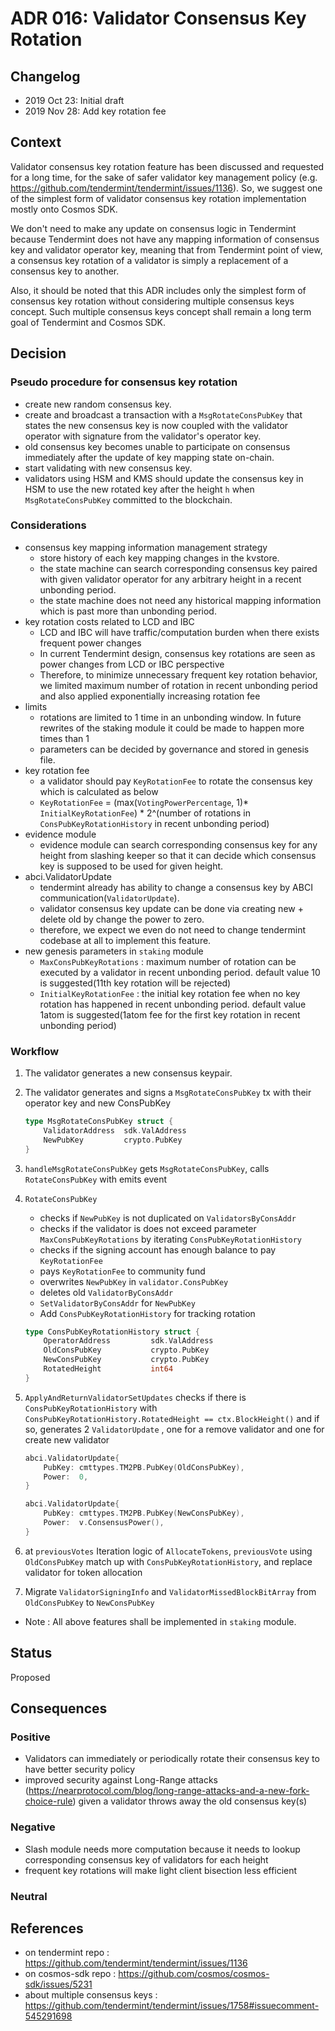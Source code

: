 # ADR 016: Validator Consensus Key Rotation

## Changelog

* 2019 Oct 23: Initial draft
* 2019 Nov 28: Add key rotation fee

## Context

Validator consensus key rotation feature has been discussed and requested for a long time, for the sake of safer validator key management policy (e.g. https://github.com/tendermint/tendermint/issues/1136). So, we suggest one of the simplest form of validator consensus key rotation implementation mostly onto Cosmos SDK.

We don't need to make any update on consensus logic in Tendermint because Tendermint does not have any mapping information of consensus key and validator operator key, meaning that from Tendermint point of view, a consensus key rotation of a validator is simply a replacement of a consensus key to another.

Also, it should be noted that this ADR includes only the simplest form of consensus key rotation without considering multiple consensus keys concept. Such multiple consensus keys concept shall remain a long term goal of Tendermint and Cosmos SDK.

## Decision

### Pseudo procedure for consensus key rotation

* create new random consensus key.
* create and broadcast a transaction with a `MsgRotateConsPubKey` that states the new consensus key is now coupled with the validator operator with signature from the validator's operator key.
* old consensus key becomes unable to participate on consensus immediately after the update of key mapping state on-chain.
* start validating with new consensus key.
* validators using HSM and KMS should update the consensus key in HSM to use the new rotated key after the height `h` when `MsgRotateConsPubKey` committed to the blockchain.

### Considerations

* consensus key mapping information management strategy
    * store history of each key mapping changes in the kvstore.
    * the state machine can search corresponding consensus key paired with given validator operator for any arbitrary height in a recent unbonding period.
    * the state machine does not need any historical mapping information which is past more than unbonding period.
* key rotation costs related to LCD and IBC
    * LCD and IBC will have traffic/computation burden when there exists frequent power changes
    * In current Tendermint design, consensus key rotations are seen as power changes from LCD or IBC perspective
    * Therefore, to minimize unnecessary frequent key rotation behavior, we limited maximum number of rotation in recent unbonding period and also applied exponentially increasing rotation fee
* limits
    * rotations are limited to 1 time in an unbonding window. In future rewrites of the staking module it could be made to happen more times than 1
    * parameters can be decided by governance and stored in genesis file.
* key rotation fee
    * a validator should pay `KeyRotationFee` to rotate the consensus key which is calculated as below
    * `KeyRotationFee` = (max(`VotingPowerPercentage`, 1)* `InitialKeyRotationFee`) * 2^(number of rotations in `ConsPubKeyRotationHistory` in recent unbonding period)
* evidence module
    * evidence module can search corresponding consensus key for any height from slashing keeper so that it can decide which consensus key is supposed to be used for given height.
* abci.ValidatorUpdate
    * tendermint already has ability to change a consensus key by ABCI communication(`ValidatorUpdate`).
    * validator consensus key update can be done via creating new + delete old by change the power to zero.
    * therefore, we expect we even do not need to change tendermint codebase at all to implement this feature.
* new genesis parameters in `staking` module
    * `MaxConsPubKeyRotations` : maximum number of rotation can be executed by a validator in recent unbonding period. default value 10 is suggested(11th key rotation will be rejected)
    * `InitialKeyRotationFee` : the initial key rotation fee when no key rotation has happened in recent unbonding period. default value 1atom is suggested(1atom fee for the first key rotation in recent unbonding period)

### Workflow

1. The validator generates a new consensus keypair.
2. The validator generates and signs a `MsgRotateConsPubKey` tx with their operator key and new ConsPubKey

    ```go
    type MsgRotateConsPubKey struct {
        ValidatorAddress  sdk.ValAddress
        NewPubKey         crypto.PubKey
    }
    ```

3. `handleMsgRotateConsPubKey` gets `MsgRotateConsPubKey`, calls `RotateConsPubKey` with emits event
4. `RotateConsPubKey`
    * checks if `NewPubKey` is not duplicated on `ValidatorsByConsAddr`
    * checks if the validator is does not exceed parameter `MaxConsPubKeyRotations` by iterating `ConsPubKeyRotationHistory`
    * checks if the signing account has enough balance to pay `KeyRotationFee`
    * pays `KeyRotationFee` to community fund
    * overwrites `NewPubKey` in `validator.ConsPubKey`
    * deletes old `ValidatorByConsAddr`
    * `SetValidatorByConsAddr` for `NewPubKey`
    * Add `ConsPubKeyRotationHistory` for tracking rotation

    ```go
    type ConsPubKeyRotationHistory struct {
        OperatorAddress         sdk.ValAddress
        OldConsPubKey           crypto.PubKey
        NewConsPubKey           crypto.PubKey
        RotatedHeight           int64
    }
    ```

5. `ApplyAndReturnValidatorSetUpdates` checks if there is `ConsPubKeyRotationHistory` with `ConsPubKeyRotationHistory.RotatedHeight == ctx.BlockHeight()` and if so, generates 2 `ValidatorUpdate` , one for a remove validator and one for create new validator

    ```go
    abci.ValidatorUpdate{
        PubKey: cmttypes.TM2PB.PubKey(OldConsPubKey),
        Power:  0,
    }

    abci.ValidatorUpdate{
        PubKey: cmttypes.TM2PB.PubKey(NewConsPubKey),
        Power:  v.ConsensusPower(),
    }
    ```

6. at `previousVotes` Iteration logic of `AllocateTokens`,  `previousVote` using `OldConsPubKey` match up with `ConsPubKeyRotationHistory`, and replace validator for token allocation
7. Migrate `ValidatorSigningInfo` and `ValidatorMissedBlockBitArray` from `OldConsPubKey` to `NewConsPubKey`

* Note : All above features shall be implemented in `staking` module.

## Status

Proposed

## Consequences

### Positive

* Validators can immediately or periodically rotate their consensus key to have better security policy
* improved security against Long-Range attacks (https://nearprotocol.com/blog/long-range-attacks-and-a-new-fork-choice-rule) given a validator throws away the old consensus key(s)

### Negative

* Slash module needs more computation because it needs to lookup corresponding consensus key of validators for each height
* frequent key rotations will make light client bisection less efficient

### Neutral

## References

* on tendermint repo : https://github.com/tendermint/tendermint/issues/1136
* on cosmos-sdk repo : https://github.com/cosmos/cosmos-sdk/issues/5231
* about multiple consensus keys : https://github.com/tendermint/tendermint/issues/1758#issuecomment-545291698
